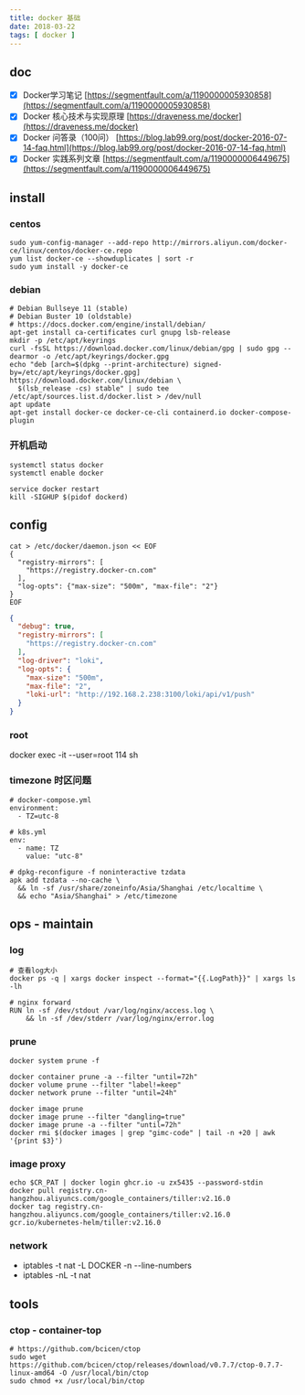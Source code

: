 ```yaml
---
title: docker 基础
date: 2018-03-22
tags: [ docker ]
---
```


## doc

- [x] Docker学习笔记 [https://segmentfault.com/a/1190000005930858](https://segmentfault.com/a/1190000005930858)
- [x] Docker 核心技术与实现原理 [https://draveness.me/docker](https://draveness.me/docker)
- [x] Docker 问答录（100问） [https://blog.lab99.org/post/docker-2016-07-14-faq.html](https://blog.lab99.org/post/docker-2016-07-14-faq.html)
- [x] Docker 实践系列文章 [https://segmentfault.com/a/1190000006449675](https://segmentfault.com/a/1190000006449675)

## install

### centos

```shell
sudo yum-config-manager --add-repo http://mirrors.aliyun.com/docker-ce/linux/centos/docker-ce.repo
yum list docker-ce --showduplicates | sort -r
sudo yum install -y docker-ce
```

### debian

```shell
# Debian Bullseye 11 (stable)
# Debian Buster 10 (oldstable)
# https://docs.docker.com/engine/install/debian/
apt-get install ca-certificates curl gnupg lsb-release
mkdir -p /etc/apt/keyrings
curl -fsSL https://download.docker.com/linux/debian/gpg | sudo gpg --dearmor -o /etc/apt/keyrings/docker.gpg
echo "deb [arch=$(dpkg --print-architecture) signed-by=/etc/apt/keyrings/docker.gpg] https://download.docker.com/linux/debian \
  $(lsb_release -cs) stable" | sudo tee /etc/apt/sources.list.d/docker.list > /dev/null
apt update
apt-get install docker-ce docker-ce-cli containerd.io docker-compose-plugin
```

### 开机启动

```shell
systemctl status docker
systemctl enable docker

service docker restart
kill -SIGHUP $(pidof dockerd)
```

## config

```shell
cat > /etc/docker/daemon.json << EOF
{
  "registry-mirrors": [
    "https://registry.docker-cn.com"
  ],
  "log-opts": {"max-size": "500m", "max-file": "2"}
}
EOF
```

```json
{
  "debug": true,
  "registry-mirrors": [
    "https://registry.docker-cn.com"
  ],
  "log-driver": "loki",
  "log-opts": {
    "max-size": "500m",
    "max-file": "2",
    "loki-url": "http://192.168.2.238:3100/loki/api/v1/push"
  }
}
```

### root

docker exec -it --user=root 114 sh

### timezone 时区问题

```shell
# docker-compose.yml
environment:
  - TZ=utc-8

# k8s.yml
env:
  - name: TZ
    value: "utc-8"

# dpkg-reconfigure -f noninteractive tzdata
apk add tzdata --no-cache \
  && ln -sf /usr/share/zoneinfo/Asia/Shanghai /etc/localtime \
  && echo "Asia/Shanghai" > /etc/timezone
```

## ops - maintain

### log

```shell
# 查看log大小
docker ps -q | xargs docker inspect --format="{{.LogPath}}" | xargs ls -lh

# nginx forward
RUN ln -sf /dev/stdout /var/log/nginx/access.log \
	&& ln -sf /dev/stderr /var/log/nginx/error.log
```

### prune

```shell
docker system prune -f

docker container prune -a --filter "until=72h"
docker volume prune --filter "label!=keep"
docker network prune --filter "until=24h"

docker image prune
docker image prune --filter "dangling=true"
docker image prune -a --filter "until=72h"
docker rmi $(docker images | grep "gimc-code" | tail -n +20 | awk '{print $3}')
```

### image proxy

```shell
echo $CR_PAT | docker login ghcr.io -u zx5435 --password-stdin
docker pull registry.cn-hangzhou.aliyuncs.com/google_containers/tiller:v2.16.0
docker tag registry.cn-hangzhou.aliyuncs.com/google_containers/tiller:v2.16.0 gcr.io/kubernetes-helm/tiller:v2.16.0
```

### network

- iptables -t nat -L DOCKER -n --line-numbers
- iptables -nL -t nat

## tools

### ctop - container-top

```shell
# https://github.com/bcicen/ctop
sudo wget https://github.com/bcicen/ctop/releases/download/v0.7.7/ctop-0.7.7-linux-amd64 -O /usr/local/bin/ctop
sudo chmod +x /usr/local/bin/ctop
```
